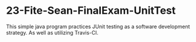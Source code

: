 # 23-Fite-Sean-FinalExam-UnitTest

This simple java program practices JUnit testing as a software development strategy. As well as utilizing Travis-CI.
